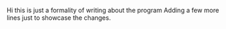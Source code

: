 Hi this is just a formality of writing about the program
Adding a few more lines just to showcase the changes.